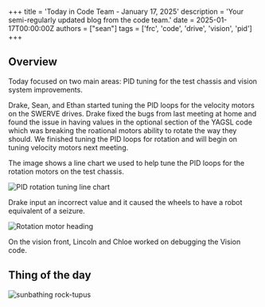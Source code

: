 +++
title = 'Today in Code Team - January 17, 2025'
description = 'Your semi-regularly updated blog from the code team.'
date = 2025-01-17T00:00:00Z
authors = ["sean"]
tags = ['frc', 'code', 'drive', 'vision', 'pid']
+++

## Overview

Today focused on two main areas: PID tuning for the test chassis and vision system improvements.

Drake, Sean, and Ethan started tuning the PID loops for the velocity motors on the SWERVE drives. Drake fixed the bugs from last meeting at home and found the issue in having values in the optional section of the YAGSL code which was breaking the roational motors ability to rotate the way they should. We finished tuning the PID loops for rotation and will begin on tuning velocity motors next meeting.

The image shows a line chart we used to help tune the PID loops for the rotation motors on the test chassis.

![PID rotation tuning line chart](/blog/today-in-code-team/2025/assets/jan17-rotation-tuning.png)

Drake input an incorrect value and it caused the wheels to have a robot equivalent of a seizure.

![Rotation motor heading](/blog/today-in-code-team/2025/assets/jan17-rotation-seizure.jpg)

On the vision front, Lincoln and Chloe worked on debugging the Vision code.

## Thing of the day

![sunbathing rock-tupus](/blog/today-in-code-team/2025/assets/jan20-sunbathing-rock-tupus.jpg)